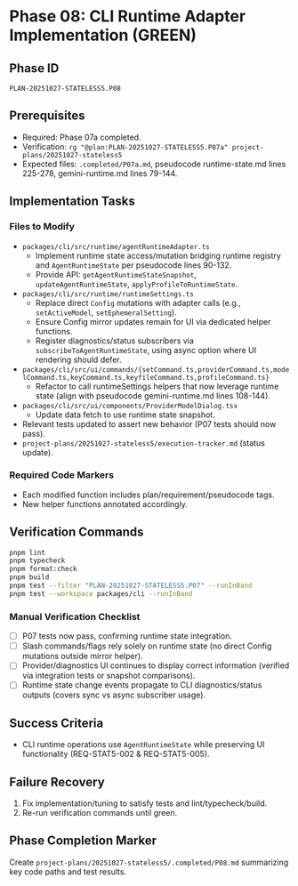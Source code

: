 # Phase 08: CLI Runtime Adapter Implementation (GREEN)

## Phase ID
`PLAN-20251027-STATELESS5.P08`

## Prerequisites
- Required: Phase 07a completed.
- Verification: `rg "@plan:PLAN-20251027-STATELESS5.P07a" project-plans/20251027-stateless5`
- Expected files: `.completed/P07a.md`, pseudocode runtime-state.md lines 225-278, gemini-runtime.md lines 79-144.

## Implementation Tasks

### Files to Modify
- `packages/cli/src/runtime/agentRuntimeAdapter.ts`
  - Implement runtime state access/mutation bridging runtime registry and `AgentRuntimeState` per pseudocode lines 90-132.
  - Provide API: `getAgentRuntimeStateSnapshot`, `updateAgentRuntimeState`, `applyProfileToRuntimeState`.
- `packages/cli/src/runtime/runtimeSettings.ts`
  - Replace direct `Config` mutations with adapter calls (e.g., `setActiveModel`, `setEphemeralSetting`).
  - Ensure Config mirror updates remain for UI via dedicated helper functions.
  - Register diagnostics/status subscribers via `subscribeToAgentRuntimeState`, using async option where UI rendering should defer.
- `packages/cli/src/ui/commands/{setCommand.ts,providerCommand.ts,modelCommand.ts,keyCommand.ts,keyfileCommand.ts,profileCommand.ts}`
  - Refactor to call runtimeSettings helpers that now leverage runtime state (align with pseudocode gemini-runtime.md lines 108-144).
- `packages/cli/src/ui/components/ProviderModelDialog.tsx`
  - Update data fetch to use runtime state snapshot.
- Relevant tests updated to assert new behavior (P07 tests should now pass).
- `project-plans/20251027-stateless5/execution-tracker.md` (status update).

### Required Code Markers
- Each modified function includes plan/requirement/pseudocode tags.
- New helper functions annotated accordingly.

## Verification Commands
```bash
pnpm lint
pnpm typecheck
pnpm format:check
pnpm build
pnpm test --filter "PLAN-20251027-STATELESS5.P07" --runInBand
pnpm test --workspace packages/cli --runInBand
```

### Manual Verification Checklist
- [ ] P07 tests now pass, confirming runtime state integration.
- [ ] Slash commands/flags rely solely on runtime state (no direct Config mutations outside mirror helper).
- [ ] Provider/diagnostics UI continues to display correct information (verified via integration tests or snapshot comparisons).
- [ ] Runtime state change events propagate to CLI diagnostics/status outputs (covers sync vs async subscriber usage).

## Success Criteria
- CLI runtime operations use `AgentRuntimeState` while preserving UI functionality (REQ-STAT5-002 & REQ-STAT5-005).

## Failure Recovery
1. Fix implementation/tuning to satisfy tests and lint/typecheck/build.
2. Re-run verification commands until green.

## Phase Completion Marker
Create `project-plans/20251027-stateless5/.completed/P08.md` summarizing key code paths and test results.
